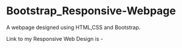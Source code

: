 # Bootstrap_Responsive-Webpage
A webpage designed using HTML,CSS and Bootstrap.

Link to my Responsive Web Design is -


